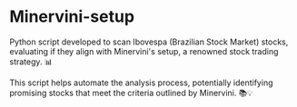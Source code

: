# Minervini-setup

Python script developed to scan Ibovespa (Brazilian Stock Market) stocks, evaluating if they align with Minervini's setup, a renowned stock trading strategy. 📊

This script helps automate the analysis process, potentially identifying promising stocks that meet the criteria outlined by Minervini. 📚💡
